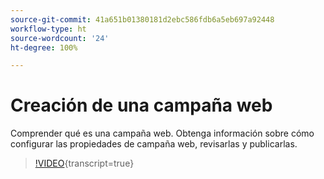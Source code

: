 ```yaml
---
source-git-commit: 41a651b01380181d2ebc586fdb6a5eb697a92448
workflow-type: ht
source-wordcount: '24'
ht-degree: 100%

---
```

# Creación de una campaña web

Comprender qué es una campaña web. Obtenga información sobre cómo configurar las propiedades de campaña web, revisarlas y publicarlas.

>[!VIDEO](https://video.tv.adobe.com/v/3418800/?quality=12&learn=on){transcript=true}
